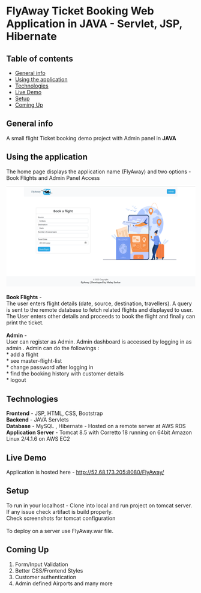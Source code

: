 # FlyAway Ticket Booking Web Application in JAVA - Servlet, JSP, Hibernate
## Table of contents
* [General info](#general-info)
* [Using the application](#using-the-application)
* [Technologies](#technologies)
* [Live Demo](#demo)
* [Setup](#setup)
* [Coming Up](#coming-up)

## General info
A small flight Ticket booking demo project with Admin panel in <b>JAVA</b> 

## Using the application
The home page displays the application name (FlyAway) and two options - Book Flights and Admin Panel Access

<img width="720" alt="flyaway-screenshot-homepage" src="Screenshots/home.png">
<br><br>
<b>Book Flights</b>  - <br>
The user enters flight details (date, source, destination, travellers). 
A query is sent to the remote database to fetch related flights and displayed to user.
The User enters other details and proceeds to book the flight and finally can print the ticket.
<br><br>
<b>Admin</b>  - <br>
User can register as Admin.
Admin dashboard is accessed by logging in as admin .
Admin can do the followings : <br>
  * add a flight <br>
  * see master-flight-list<br>
  * change password after logging in<br>
  * find the booking history with customer details<br>
  * logout<br>

## Technologies
<b>Frontend</b> - JSP, HTML, CSS, Bootstrap <br>
<b>Backend</b> - JAVA Servlets <br>
<b>Database</b> - MySQL , Hibernate - Hosted on a remote server at AWS RDS <br>
<b>Application Server</b>  - Tomcat 8.5 with Corretto 18 running on 64bit Amazon Linux 2/4.1.6 on AWS EC2 <br>

## Live Demo
Application is hosted here - http://52.68.173.205:8080/FlyAway/

## Setup
To run in your localhost - Clone into local and run project on tomcat server. If any issue check artifact is build properly.
<br>
Check screenshots for tomcat configuration
<br><br>
To deploy on a server use FlyAway.war file.

## Coming Up
1. Form/Input Validation
2. Better CSS/Frontend Styles
3. Customer authentication
3. Admin defined Airports and many more


